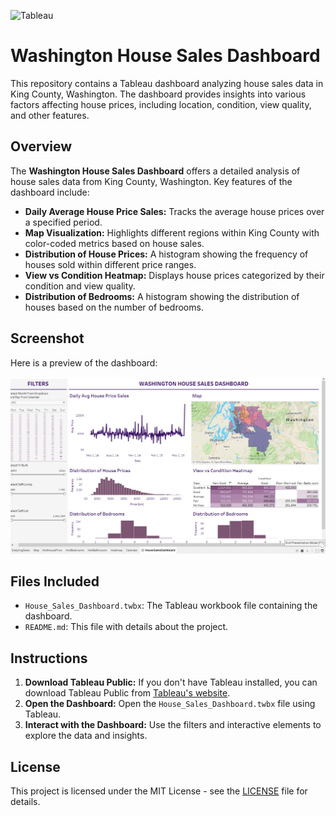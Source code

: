 ![Tableau](https://img.shields.io/badge/Made%20with-Tableau-E97627?style=for-the-badge&logo=Tableau&logoColor=white)

# Washington House Sales Dashboard

This repository contains a Tableau dashboard analyzing house sales data in King County, Washington. The dashboard provides insights into various factors affecting house prices, including location, condition, view quality, and other features.

## Overview

The **Washington House Sales Dashboard** offers a detailed analysis of house sales data from King County, Washington. Key features of the dashboard include:

- **Daily Average House Price Sales:** Tracks the average house prices over a specified period.
- **Map Visualization:** Highlights different regions within King County with color-coded metrics based on house sales.
- **Distribution of House Prices:** A histogram showing the frequency of houses sold within different price ranges.
- **View vs Condition Heatmap:** Displays house prices categorized by their condition and view quality.
- **Distribution of Bedrooms:** A histogram showing the distribution of houses based on the number of bedrooms.

## Screenshot

Here is a preview of the dashboard:

![Dashboard Screenshot](https://github.com/AbdullahAkhlaq/House_Sales_Dashboard/blob/main/Dashboard%204.png)

## Files Included

- `House_Sales_Dashboard.twbx`: The Tableau workbook file containing the dashboard.
- `README.md`: This file with details about the project.

## Instructions

1. **Download Tableau Public:** If you don't have Tableau installed, you can download Tableau Public from [Tableau's website](https://public.tableau.com/en-us/s/download).
2. **Open the Dashboard:** Open the `House_Sales_Dashboard.twbx` file using Tableau.
3. **Interact with the Dashboard:** Use the filters and interactive elements to explore the data and insights.

## License

This project is licensed under the MIT License - see the [LICENSE](LICENSE) file for details.

